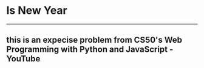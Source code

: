# Is New Year

---
this is an expecise problem from
CS50's Web Programming with Python and JavaScript - YouTube
---
